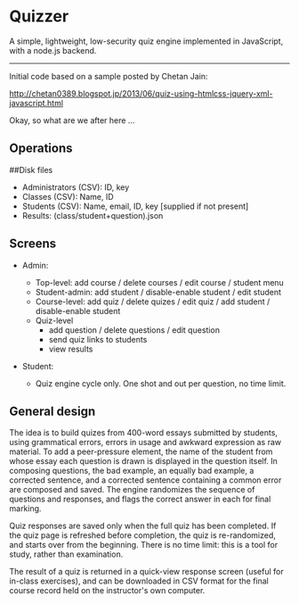 # Quizzer

A simple, lightweight, low-security quiz engine implemented in JavaScript, with a
node.js backend.

--------------------

Initial code based on a sample posted by Chetan Jain:

  http://chetan0389.blogspot.jp/2013/06/quiz-using-htmlcss-jquery-xml-javascript.html


Okay, so what are we after here ...

## Operations

##Disk files

  * Administrators (CSV): ID, key
  * Classes (CSV): Name, ID
  * Students (CSV): Name, email, ID, key [supplied if not present]
  * Results: (class/student+question).json

## Screens

  * Admin:
    * Top-level: add course / delete courses / edit course / student menu
    * Student-admin: add student / disable-enable student / edit student
    * Course-level: add quiz / delete quizes / edit quiz / add student / disable-enable student
    * Quiz-level
      * add question / delete questions / edit question
      * send quiz links to students
      * view results

  * Student:
    * Quiz engine cycle only. One shot and out per question, no time limit.

## General design

The idea is to build quizes from 400-word essays submitted by
students, using grammatical errors, errors in usage and awkward
expression as raw material. To add a peer-pressure element, the
name of the student from whose essay each question is drawn is
displayed in the question itself. In composing questions, the bad
example, an equally bad example, a corrected sentence, and a
corrected sentence containing a common error are composed and
saved. The engine randomizes the sequence of questions and
responses, and flags the correct answer in each for final marking.

Quiz responses are saved only when the full quiz has been completed.
If the quiz page is refreshed before completion, the quiz is
re-randomized, and starts over from the beginning. There is no time
limit: this is a tool for study, rather than examination.

The result of a quiz is returned in a quick-view response screen
(useful for in-class exercises), and can be downloaded in CSV
format for the final course record held on the instructor's own
computer.

